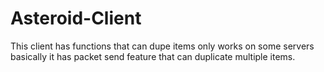 # Asteroid-Client
This client has functions that can dupe items only works on some servers basically it has packet send feature that can duplicate multiple items.

